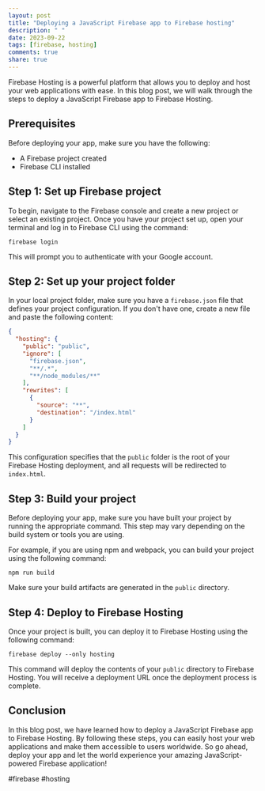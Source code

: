```yaml
---
layout: post
title: "Deploying a JavaScript Firebase app to Firebase hosting"
description: " "
date: 2023-09-22
tags: [firebase, hosting]
comments: true
share: true
---
```


Firebase Hosting is a powerful platform that allows you to deploy and host your web applications with ease. In this blog post, we will walk through the steps to deploy a JavaScript Firebase app to Firebase Hosting.

## Prerequisites

Before deploying your app, make sure you have the following:

- A Firebase project created
- Firebase CLI installed

## Step 1: Set up Firebase project

To begin, navigate to the Firebase console and create a new project or select an existing project. Once you have your project set up, open your terminal and log in to Firebase CLI using the command:

```
firebase login
```

This will prompt you to authenticate with your Google account.

## Step 2: Set up your project folder

In your local project folder, make sure you have a `firebase.json` file that defines your project configuration. If you don't have one, create a new file and paste the following content:

```json
{
  "hosting": {
    "public": "public",
    "ignore": [
      "firebase.json",
      "**/.*",
      "**/node_modules/**"
    ],
    "rewrites": [
      {
        "source": "**",
        "destination": "/index.html"
      }
    ]
  }
}
```

This configuration specifies that the `public` folder is the root of your Firebase Hosting deployment, and all requests will be redirected to `index.html`.

## Step 3: Build your project

Before deploying your app, make sure you have built your project by running the appropriate command. This step may vary depending on the build system or tools you are using.

For example, if you are using npm and webpack, you can build your project using the following command:

```
npm run build
```

Make sure your build artifacts are generated in the `public` directory.

## Step 4: Deploy to Firebase Hosting

Once your project is built, you can deploy it to Firebase Hosting using the following command:

```
firebase deploy --only hosting
```

This command will deploy the contents of your `public` directory to Firebase Hosting. You will receive a deployment URL once the deployment process is complete.

## Conclusion

In this blog post, we have learned how to deploy a JavaScript Firebase app to Firebase Hosting. By following these steps, you can easily host your web applications and make them accessible to users worldwide. So go ahead, deploy your app and let the world experience your amazing JavaScript-powered Firebase application!

#firebase #hosting